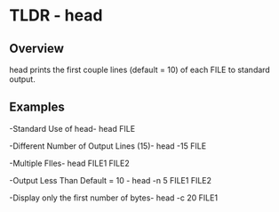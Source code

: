 TLDR - head
==========

Overview
--------

head prints the first couple lines (default = 10) of each FILE to standard output.

Examples
--------

-Standard Use of head-
	head FILE

-Different Number of Output Lines (15)-
	head -15 FILE

-Multiple FIles-
	head FILE1 FILE2

-Output Less Than Default = 10 -
	head -n 5 FILE1 FILE2

-Display only the first number of bytes-
	head -c 20 FILE1

